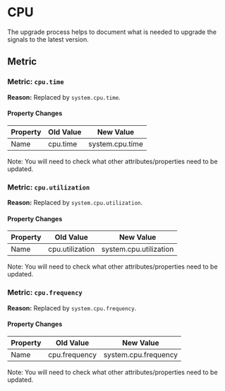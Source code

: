 <!-- NOTE: THIS FILE IS AUTOGENERATED. DO NOT EDIT BY HAND. -->
<!-- see templates/registry/markdown/attribute_namespace.md.j2 -->

# CPU

The upgrade process helps to document what is needed to upgrade the signals to the latest version.

## Metric

### Metric: `cpu.time`

**Reason:** Replaced by `system.cpu.time`.

#### Property Changes

| Property | Old Value | New Value |
| --- | --- | --- |
| Name | cpu.time | system.cpu.time |

Note: You will need to check what other attributes/properties need to be updated.

### Metric: `cpu.utilization`

**Reason:** Replaced by `system.cpu.utilization`.

#### Property Changes

| Property | Old Value | New Value |
| --- | --- | --- |
| Name | cpu.utilization | system.cpu.utilization |

Note: You will need to check what other attributes/properties need to be updated.

### Metric: `cpu.frequency`

**Reason:** Replaced by `system.cpu.frequency`.

#### Property Changes

| Property | Old Value | New Value |
| --- | --- | --- |
| Name | cpu.frequency | system.cpu.frequency |

Note: You will need to check what other attributes/properties need to be updated.
